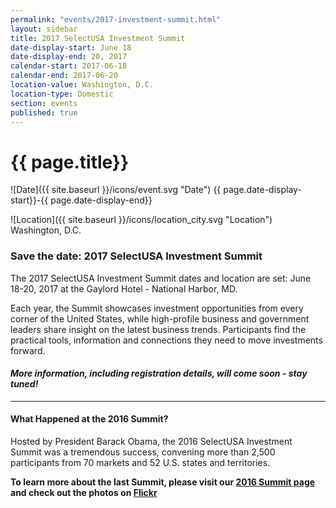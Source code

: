```yaml
---
permalink: "events/2017-investment-summit.html"
layout: sidebar
title: 2017 SelectUSA Investment Summit
date-display-start: June 18
date-display-end: 20, 2017
calendar-start: 2017-06-18
calendar-end: 2017-06-20
location-value: Washington, D.C.
location-type: Domestic
section: events
published: true
---
```


# {{ page.title}}

![Date]({{ site.baseurl }}/icons/event.svg "Date") {{ page.date-display-start}}-{{ page.date-display-end}}

![Location]({{ site.baseurl }}/icons/location_city.svg "Location") Washington, D.C.

### Save the date: 2017 SelectUSA Investment Summit

The 2017 SelectUSA Investment Summit dates and location are set: June 18-20, 2017 at the Gaylord Hotel - National Harbor, MD. 

Each year, the Summit showcases investment opportunities from every corner of the United States, while high-profile business and government leaders share insight on the latest business trends. Participants find the practical tools, information and connections they need to move investments forward.

#### _More information, including registration details, will come soon - stay tuned!_

---

#### What Happened at the 2016 Summit?

Hosted by President Barack Obama, the 2016 SelectUSA Investment Summit was a tremendous success, convening more than 2,500 participants from 70 markets and 52 U.S. states and territories.

**To learn more about the last Summit, please visit our [2016 Summit page](https://www.selectusa.gov/selectusa-summit) and check out the photos on [Flickr](https://www.flickr.com/photos/selectusa/albums)**
